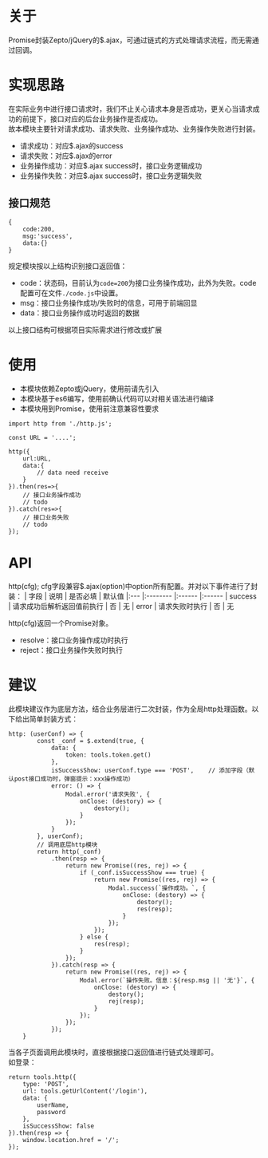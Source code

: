 # 关于
Promise封装Zepto/jQuery的$.ajax，可通过链式的方式处理请求流程，而无需通过回调。

# 实现思路
在实际业务中进行接口请求时，我们不止关心请求本身是否成功，更关心当请求成功的前提下，接口对应的后台业务操作是否成功。  
故本模块主要针对请求成功、请求失败、业务操作成功、业务操作失败进行封装。

- 请求成功：对应$.ajax的success
- 请求失败：对应$.ajax的error
- 业务操作成功：对应$.ajax success时，接口业务逻辑成功
- 业务操作失败：对应$.ajax success时，接口业务逻辑失败

## 接口规范
```
{
    code:200,
    msg:'success',
    data:{}
}
```
规定模块按以上结构识别接口返回值：

- code：状态码，目前认为`code=200`为接口业务操作成功，此外为失败。code配置可在文件`./code.js`中设置。
- msg：接口业务操作成功/失败时的信息，可用于前端回显
- data：接口业务操作成功时返回的数据

以上接口结构可根据项目实际需求进行修改或扩展

# 使用
- 本模块依赖Zepto或jQuery，使用前请先引入
- 本模块基于es6编写，使用前确认代码可以对相关语法进行编译
- 本模块用到Promise，使用前注意兼容性要求

```
import http from './http.js';

const URL = '....';

http({
    url:URL,
    data:{
        // data need receive
    }
}).then(res=>{
    // 接口业务操作成功
    // todo 
}).catch(res=>{
    // 接口业务失败
    // todo
});

```

# API
http(cfg);
cfg字段兼容$.ajax(option)中option所有配置。并对以下事件进行了封装：
| 字段           | 说明             | 是否必填     | 默认值
|:---           |:--------         |:------      |:------
| success       | 请求成功后解析返回值前执行    | 否           | 无
| error         | 请求失败时执行               | 否          | 无

http(cfg)返回一个Promise对象。

- resolve：接口业务操作成功时执行
- reject：接口业务操作失败时执行

# 建议
此模块建议作为底层方法，结合业务层进行二次封装，作为全局http处理函数。以下给出简单封装方式：
```
http: (userConf) => {
        const _conf = $.extend(true, {
            data: {
                token: tools.token.get()
            },
            isSuccessShow: userConf.type === 'POST',    // 添加字段（默认post接口成功时，弹窗提示：xxx操作成功）
            error: () => {
                Modal.error('请求失败', {
                    onClose: (destory) => {
                        destory();
                    }
                });
            }
        }, userConf);
        // 调用底层http模块
        return http(_conf)
            .then(resp => {
                return new Promise((res, rej) => {
                    if (_conf.isSuccessShow === true) {
                        return new Promise((res, rej) => {
                            Modal.success(`操作成功。`, {
                                onClose: (destory) => {
                                    destory();
                                    res(resp);
                                }
                            });
                        });
                    } else {
                        res(resp);
                    }
                });
            }).catch(resp => {
                return new Promise((res, rej) => {
                    Modal.error(`操作失败。信息：${resp.msg || '无'}`, {
                        onClose: (destory) => {
                            destory();
                            rej(resp);
                        }
                    });
                });
            });
    }

```
当各子页面调用此模块时，直接根据接口返回值进行链式处理即可。   
如登录：
```
return tools.http({
    type: 'POST',
    url: tools.getUrlContent('/login'),
    data: {
        userName,
        password
    },
    isSuccessShow: false
}).then(resp => {
    window.location.href = '/';
});
```
